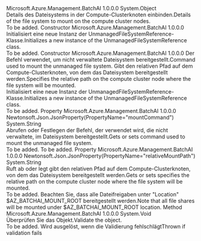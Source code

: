 <Type Name="UnmanagedFileSystemReference" FullName="Microsoft.Azure.Management.BatchAI.Models.UnmanagedFileSystemReference">
  <TypeSignature Language="C#" Value="public class UnmanagedFileSystemReference" />
  <TypeSignature Language="ILAsm" Value=".class public auto ansi beforefieldinit UnmanagedFileSystemReference extends System.Object" />
  <TypeSignature Language="DocId" Value="T:Microsoft.Azure.Management.BatchAI.Models.UnmanagedFileSystemReference" />
  <TypeSignature Language="VB.NET" Value="Public Class UnmanagedFileSystemReference" />
  <TypeSignature Language="F#" Value="type UnmanagedFileSystemReference = class" />
  <AssemblyInfo>
    <AssemblyName>Microsoft.Azure.Management.BatchAI</AssemblyName>
    <AssemblyVersion>1.0.0.0</AssemblyVersion>
  </AssemblyInfo>
  <Base>
    <BaseTypeName>System.Object</BaseTypeName>
  </Base>
  <Interfaces />
  <Docs>
    <summary>
            <span data-ttu-id="ccfea-101">Details des Dateisystems in der Compute-Clusterknoten einbinden.</span><span class="sxs-lookup"><span data-stu-id="ccfea-101">Details of the file system to mount on the compute cluster nodes.</span></span>
            </summary>
    <remarks>To be added.</remarks>
  </Docs>
  <Members>
    <Member MemberName=".ctor">
      <MemberSignature Language="C#" Value="public UnmanagedFileSystemReference ();" />
      <MemberSignature Language="ILAsm" Value=".method public hidebysig specialname rtspecialname instance void .ctor() cil managed" />
      <MemberSignature Language="DocId" Value="M:Microsoft.Azure.Management.BatchAI.Models.UnmanagedFileSystemReference.#ctor" />
      <MemberSignature Language="VB.NET" Value="Public Sub New ()" />
      <MemberType>Constructor</MemberType>
      <AssemblyInfo>
        <AssemblyName>Microsoft.Azure.Management.BatchAI</AssemblyName>
        <AssemblyVersion>1.0.0.0</AssemblyVersion>
      </AssemblyInfo>
      <Parameters />
      <Docs>
        <summary>
            <span data-ttu-id="ccfea-102">Initialisiert eine neue Instanz der UnmanagedFileSystemReference-Klasse.</span><span class="sxs-lookup"><span data-stu-id="ccfea-102">Initializes a new instance of the UnmanagedFileSystemReference class.</span></span>
            </summary>
        <remarks>To be added.</remarks>
      </Docs>
    </Member>
    <Member MemberName=".ctor">
      <MemberSignature Language="C#" Value="public UnmanagedFileSystemReference (string mountCommand, string relativeMountPath);" />
      <MemberSignature Language="ILAsm" Value=".method public hidebysig specialname rtspecialname instance void .ctor(string mountCommand, string relativeMountPath) cil managed" />
      <MemberSignature Language="DocId" Value="M:Microsoft.Azure.Management.BatchAI.Models.UnmanagedFileSystemReference.#ctor(System.String,System.String)" />
      <MemberSignature Language="VB.NET" Value="Public Sub New (mountCommand As String, relativeMountPath As String)" />
      <MemberSignature Language="F#" Value="new Microsoft.Azure.Management.BatchAI.Models.UnmanagedFileSystemReference : string * string -&gt; Microsoft.Azure.Management.BatchAI.Models.UnmanagedFileSystemReference" Usage="new Microsoft.Azure.Management.BatchAI.Models.UnmanagedFileSystemReference (mountCommand, relativeMountPath)" />
      <MemberType>Constructor</MemberType>
      <AssemblyInfo>
        <AssemblyName>Microsoft.Azure.Management.BatchAI</AssemblyName>
        <AssemblyVersion>1.0.0.0</AssemblyVersion>
      </AssemblyInfo>
      <Parameters>
        <Parameter Name="mountCommand" Type="System.String" />
        <Parameter Name="relativeMountPath" Type="System.String" />
      </Parameters>
      <Docs>
        <param name="mountCommand"><span data-ttu-id="ccfea-103">Der Befehl verwendet, um nicht verwaltete Dateisystem bereitgestellt.</span><span class="sxs-lookup"><span data-stu-id="ccfea-103">Command used to mount the unmanaged file system.</span></span></param>
        <param name="relativeMountPath"><span data-ttu-id="ccfea-104">Gibt den relativen Pfad auf dem Compute-Clusterknoten, von dem das Dateisystem bereitgestellt werden.</span><span class="sxs-lookup"><span data-stu-id="ccfea-104">Specifies the relative path on the compute cluster node where the file system will be mounted.</span></span></param>
        <summary>
            <span data-ttu-id="ccfea-105">Initialisiert eine neue Instanz der UnmanagedFileSystemReference-Klasse.</span><span class="sxs-lookup"><span data-stu-id="ccfea-105">Initializes a new instance of the UnmanagedFileSystemReference class.</span></span>
            </summary>
        <remarks>To be added.</remarks>
      </Docs>
    </Member>
    <Member MemberName="MountCommand">
      <MemberSignature Language="C#" Value="public string MountCommand { get; set; }" />
      <MemberSignature Language="ILAsm" Value=".property instance string MountCommand" />
      <MemberSignature Language="DocId" Value="P:Microsoft.Azure.Management.BatchAI.Models.UnmanagedFileSystemReference.MountCommand" />
      <MemberSignature Language="VB.NET" Value="Public Property MountCommand As String" />
      <MemberSignature Language="F#" Value="member this.MountCommand : string with get, set" Usage="Microsoft.Azure.Management.BatchAI.Models.UnmanagedFileSystemReference.MountCommand" />
      <MemberType>Property</MemberType>
      <AssemblyInfo>
        <AssemblyName>Microsoft.Azure.Management.BatchAI</AssemblyName>
        <AssemblyVersion>1.0.0.0</AssemblyVersion>
      </AssemblyInfo>
      <Attributes>
        <Attribute>
          <AttributeName>Newtonsoft.Json.JsonProperty(PropertyName="mountCommand")</AttributeName>
        </Attribute>
      </Attributes>
      <ReturnValue>
        <ReturnType>System.String</ReturnType>
      </ReturnValue>
      <Docs>
        <summary>
            <span data-ttu-id="ccfea-106">Abrufen oder Festlegen der Befehl, der verwendet wird, die nicht verwaltete, im Dateisystem bereitgestellt.</span><span class="sxs-lookup"><span data-stu-id="ccfea-106">Gets or sets command used to mount the unmanaged file system.</span></span>
            </summary>
        <value>To be added.</value>
        <remarks>To be added.</remarks>
      </Docs>
    </Member>
    <Member MemberName="RelativeMountPath">
      <MemberSignature Language="C#" Value="public string RelativeMountPath { get; set; }" />
      <MemberSignature Language="ILAsm" Value=".property instance string RelativeMountPath" />
      <MemberSignature Language="DocId" Value="P:Microsoft.Azure.Management.BatchAI.Models.UnmanagedFileSystemReference.RelativeMountPath" />
      <MemberSignature Language="VB.NET" Value="Public Property RelativeMountPath As String" />
      <MemberSignature Language="F#" Value="member this.RelativeMountPath : string with get, set" Usage="Microsoft.Azure.Management.BatchAI.Models.UnmanagedFileSystemReference.RelativeMountPath" />
      <MemberType>Property</MemberType>
      <AssemblyInfo>
        <AssemblyName>Microsoft.Azure.Management.BatchAI</AssemblyName>
        <AssemblyVersion>1.0.0.0</AssemblyVersion>
      </AssemblyInfo>
      <Attributes>
        <Attribute>
          <AttributeName>Newtonsoft.Json.JsonProperty(PropertyName="relativeMountPath")</AttributeName>
        </Attribute>
      </Attributes>
      <ReturnValue>
        <ReturnType>System.String</ReturnType>
      </ReturnValue>
      <Docs>
        <summary>
            <span data-ttu-id="ccfea-107">Ruft ab oder legt gibt den relativen Pfad auf dem Compute-Clusterknoten, von dem das Dateisystem bereitgestellt werden.</span><span class="sxs-lookup"><span data-stu-id="ccfea-107">Gets or sets specifies the relative path on the compute cluster node where the file system will be mounted.</span></span>
            </summary>
        <value>To be added.</value>
        <remarks>
            <span data-ttu-id="ccfea-108">Beachten Sie, dass alle Dateifreigaben unter "Location" $AZ_BATCHAI_MOUNT_ROOT bereitgestellt werden.</span><span class="sxs-lookup"><span data-stu-id="ccfea-108">Note that all file shares will be mounted under $AZ_BATCHAI_MOUNT_ROOT location.</span></span>
            </remarks>
      </Docs>
    </Member>
    <Member MemberName="Validate">
      <MemberSignature Language="C#" Value="public virtual void Validate ();" />
      <MemberSignature Language="ILAsm" Value=".method public hidebysig newslot virtual instance void Validate() cil managed" />
      <MemberSignature Language="DocId" Value="M:Microsoft.Azure.Management.BatchAI.Models.UnmanagedFileSystemReference.Validate" />
      <MemberSignature Language="VB.NET" Value="Public Overridable Sub Validate ()" />
      <MemberSignature Language="F#" Value="abstract member Validate : unit -&gt; unit&#xA;override this.Validate : unit -&gt; unit" Usage="unmanagedFileSystemReference.Validate " />
      <MemberType>Method</MemberType>
      <AssemblyInfo>
        <AssemblyName>Microsoft.Azure.Management.BatchAI</AssemblyName>
        <AssemblyVersion>1.0.0.0</AssemblyVersion>
      </AssemblyInfo>
      <ReturnValue>
        <ReturnType>System.Void</ReturnType>
      </ReturnValue>
      <Parameters />
      <Docs>
        <summary>
            <span data-ttu-id="ccfea-109">Überprüfen Sie das Objekt.</span><span class="sxs-lookup"><span data-stu-id="ccfea-109">Validate the object.</span></span>
            </summary>
        <remarks>To be added.</remarks>
        <exception cref="T:Microsoft.Rest.ValidationException">
            <span data-ttu-id="ccfea-110">Wird ausgelöst, wenn die Validierung fehlschlägt</span><span class="sxs-lookup"><span data-stu-id="ccfea-110">Thrown if validation fails</span></span>
            </exception>
      </Docs>
    </Member>
  </Members>
</Type>
